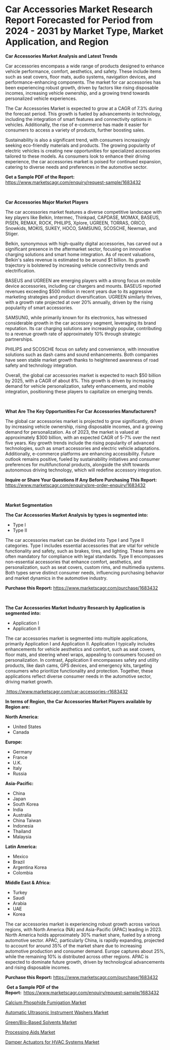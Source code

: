 <p><h1>Car Accessories Market Research Report Forecasted for Period from 2024 -  2031 by Market Type, Market Application, and Region</h1></p><p><strong>Car Accessories Market Analysis and Latest Trends</strong></p>
<p><p>Car accessories encompass a wide range of products designed to enhance vehicle performance, comfort, aesthetics, and safety. These include items such as seat covers, floor mats, audio systems, navigation devices, and performance-enhancing components. The market for car accessories has been experiencing robust growth, driven by factors like rising disposable incomes, increasing vehicle ownership, and a growing trend towards personalized vehicle experiences.</p><p>The Car Accessories Market is expected to grow at a CAGR of 7.3% during the forecast period. This growth is fueled by advancements in technology, including the integration of smart features and connectivity options in vehicles. Additionally, the rise of e-commerce has made it easier for consumers to access a variety of products, further boosting sales. </p><p>Sustainability is also a significant trend, with consumers increasingly seeking eco-friendly materials and products. The growing popularity of electric vehicles is creating new opportunities for specialized accessories tailored to these models. As consumers look to enhance their driving experience, the car accessories market is poised for continued expansion, catering to diverse needs and preferences in the automotive sector.</p></p>
<p><strong>Get a Sample PDF of the Report:&nbsp;</strong> <a href="https://www.marketscagr.com/enquiry/request-sample/1683432?utm_campaign=1339&utm_medium=2&utm_source=Github&utm_content=ia&utm_term=15102024&utm_id=car-accessories">https://www.marketscagr.com/enquiry/request-sample/1683432</a></p>
<p>&nbsp;</p>
<p><strong>Car Accessories Major Market Players</strong></p>
<p><p>The car accessories market features a diverse competitive landscape with key players like Belkin, Intermec, Thinkpad, CAPDASE, MOMAX, BASEUS, PISEN, REMAX, ROCK, PHILIPS, Xplore, UGREEN, TORRAS, ORICO, Snowkids, MOKIS, SUKEY, HOCO, SAMSUNG, SCOSCHE, Newman, and Stiger.</p><p>Belkin, synonymous with high-quality digital accessories, has carved out a significant presence in the aftermarket sector, focusing on innovative charging solutions and smart home integration. As of recent valuations, Belkin's sales revenue is estimated to be around $1 billion. Its growth trajectory is bolstered by increasing vehicle connectivity trends and electrification.</p><p>BASEUS and UGREEN are emerging players with a strong focus on mobile device accessories, including car chargers and mounts. BASEUS reported revenues exceeding $500 million in recent years due to its aggressive marketing strategies and product diversification. UGREEN similarly thrives, with a growth rate projected at over 20% annually, driven by the rising popularity of smart accessories.</p><p>SAMSUNG, while primarily known for its electronics, has witnessed considerable growth in the car accessory segment, leveraging its brand reputation. Its car charging solutions are increasingly popular, contributing to a revenue growth rate of approximately 10% through strategic partnerships.</p><p>PHILIPS and SCOSCHE focus on safety and convenience, with innovative solutions such as dash cams and sound enhancements. Both companies have seen stable market growth thanks to heightened awareness of road safety and technology integration.</p><p>Overall, the global car accessories market is expected to reach $50 billion by 2025, with a CAGR of about 8%. This growth is driven by increasing demand for vehicle personalization, safety enhancements, and mobile integration, positioning these players to capitalize on emerging trends.</p></p>
<p>&nbsp;</p>
<p><strong>What Are The Key Opportunities For Car Accessories Manufacturers?</strong></p>
<p><p>The global car accessories market is projected to grow significantly, driven by increasing vehicle ownership, rising disposable incomes, and a growing demand for personalization. As of 2023, the market is valued at approximately $300 billion, with an expected CAGR of 5-7% over the next five years. Key growth trends include the rising popularity of advanced technologies, such as smart accessories and electric vehicle adaptations. Additionally, e-commerce platforms are enhancing accessibility. Future outlook remains positive, fueled by sustainability initiatives and consumer preferences for multifunctional products, alongside the shift towards autonomous driving technology, which will redefine accessory integration.</p></p>
<p><strong>Inquire or Share Your Questions If Any Before Purchasing This Report:</strong> <a href="https://www.marketscagr.com/enquiry/pre-order-enquiry/1683432?utm_campaign=1339&utm_medium=2&utm_source=Github&utm_content=ia&utm_term=15102024&utm_id=car-accessories">https://www.marketscagr.com/enquiry/pre-order-enquiry/1683432</a></p>
<p>&nbsp;</p>
<p><strong>Market Segmentation</strong></p>
<p><strong>The Car Accessories Market Analysis by types is segmented into:</strong></p>
<p><ul><li>Type I</li><li>Type II</li></ul></p>
<p><p>The car accessories market can be divided into Type I and Type II categories. Type I includes essential accessories that are vital for vehicle functionality and safety, such as brakes, tires, and lighting. These items are often mandatory for compliance with legal standards. Type II encompasses non-essential accessories that enhance comfort, aesthetics, and personalization, such as seat covers, custom rims, and multimedia systems. Both types serve distinct consumer needs, influencing purchasing behavior and market dynamics in the automotive industry.</p></p>
<p><strong>Purchase this Report:&nbsp;</strong><a href="https://www.marketscagr.com/purchase/1683432?utm_campaign=1339&utm_medium=2&utm_source=Github&utm_content=ia&utm_term=15102024&utm_id=car-accessories">https://www.marketscagr.com/purchase/1683432</a></p>
<p>&nbsp;</p>
<p><strong>The Car Accessories Market Industry Research by Application is segmented into:</strong></p>
<p><ul><li>Application I</li><li>Application II</li></ul></p>
<p><p>The car accessories market is segmented into multiple applications, primarily Application I and Application II. Application I typically includes enhancements for vehicle aesthetics and comfort, such as seat covers, floor mats, and steering wheel wraps, appealing to consumers focused on personalization. In contrast, Application II encompasses safety and utility products, like dash cams, GPS devices, and emergency kits, targeting consumers who prioritize functionality and protection. Together, these applications reflect diverse consumer needs in the automotive sector, driving market growth.</p></p>
<p><a href="https://www.marketscagr.com/car-accessories-r1683432?utm_campaign=1339&utm_medium=2&utm_source=Github&utm_content=ia&utm_term=15102024&utm_id=car-accessories">&nbsp;https://www.marketscagr.com/car-accessories-r1683432</a></p>
<p><strong>In terms of Region, the Car Accessories Market Players available by Region are:</strong></p>
<p>
    <p> <strong> North America: </strong>
        <ul>
            <li>United States</li>
            <li>Canada</li>
        </ul>
        </p> 
    <p> <strong> Europe: </strong>
        <ul>
            <li>Germany</li>
            <li>France</li>
            <li>U.K.</li>
            <li>Italy</li>
            <li>Russia</li>
        </ul>
        </p> 
    <p> <strong> Asia-Pacific: </strong>
        <ul>
            <li>China</li>
            <li>Japan</li>
            <li>South Korea</li>
            <li>India</li>
            <li>Australia</li>
            <li>China Taiwan</li>
            <li>Indonesia</li>
            <li>Thailand</li>
            <li>Malaysia</li>
        </ul>
        </p> 
    <p> <strong> Latin America: </strong>
        <ul>
            <li>Mexico</li>
            <li>Brazil</li>
            <li>Argentina Korea</li>
            <li>Colombia</li>
        </ul>
        </p> 
    <p> <strong> Middle East & Africa: </strong>
        <ul>
            <li>Turkey</li>
            <li>Saudi</li>
            <li>Arabia</li>
            <li>UAE</li>
            <li>Korea</li>
        </ul>
    </p>
    </p>
<p><p>The car accessories market is experiencing robust growth across various regions, with North America (NA) and Asia-Pacific (APAC) leading in 2023. North America holds approximately 30% market share, fueled by a strong automotive sector. APAC, particularly China, is rapidly expanding, projected to account for around 35% of the market share due to increasing automotive production and consumer demand. Europe captures about 25%, while the remaining 10% is distributed across other regions. APAC is expected to dominate future growth, driven by technological advancements and rising disposable incomes.</p></p>
<p><strong>Purchase this Report: </strong><a href="https://www.marketscagr.com/purchase/1683432?utm_campaign=1339&utm_medium=2&utm_source=Github&utm_content=ia&utm_term=15102024&utm_id=car-accessories">https://www.marketscagr.com/purchase/1683432</a></p>
<p>&nbsp;<strong>Get a Sample PDF of the Report:&nbsp;&nbsp;</strong><a href="https://www.marketscagr.com/enquiry/request-sample/1683432?utm_campaign=1339&utm_medium=2&utm_source=Github&utm_content=ia&utm_term=15102024&utm_id=car-accessories">https://www.marketscagr.com/enquiry/request-sample/1683432</a></p>
<p><strong></strong></p>
<p><p><a href="https://www.linkedin.com/pulse/strategic-insights-global-calcium-phosphide-fumigation-market-bfxtf?trk=public_post_embed_feed-article-content&utm_campaign=1339&utm_medium=2&utm_source=Github&utm_content=ia&utm_term=15102024&utm_id=car-accessories">Calcium Phosphide Fumigation Market</a></p><p><a href="https://github.com/terisalmg/Market-Research-Report-List-1/blob/main/automatic-ultrasonic-instrument-washers-market.md?utm_campaign=1339&utm_medium=2&utm_source=Github&utm_content=ia&utm_term=15102024&utm_id=car-accessories">Automatic Ultrasonic Instrument Washers Market</a></p><p><a href="https://www.linkedin.com/pulse/greenbio-based-solvents-momentum-charting-14-cagr-path-2024-2031-bzk9f?trk=public_post_embed_feed-article-content&utm_campaign=1339&utm_medium=2&utm_source=Github&utm_content=ia&utm_term=15102024&utm_id=car-accessories">Green/Bio-Based Solvents Market</a></p><p><a href="https://www.linkedin.com/pulse/processing-aids-market-global-share-ranking-overall-sales-demand-suoqf?trk=public_post_embed_feed-article-content&utm_campaign=1339&utm_medium=2&utm_source=Github&utm_content=ia&utm_term=15102024&utm_id=car-accessories">Processing Aids Market</a></p><p><a href="https://github.com/destinybqdicha/Market-Research-Report-List-1/blob/main/damper-actuators-for-hvac-systems-market.md?utm_campaign=1339&utm_medium=2&utm_source=Github&utm_content=ia&utm_term=15102024&utm_id=car-accessories">Damper Actuators for HVAC Systems Market</a></p></p>